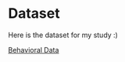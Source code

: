 # Dataset

Here is the dataset for my study :)

[Behavioral Data](https://raw.githubusercontent.com/vereentn/Tick_Behavior/refs/heads/main/Master's%20data%20-%20results_4.1.25.csv)
